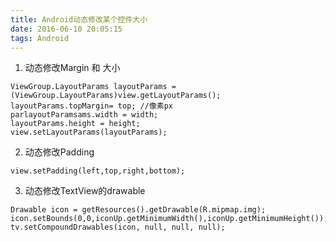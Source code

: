 ```yaml
---
title: Android动态修改某个控件大小
date: 2016-06-10 20:05:15
tags: Android
---
```


1. 动态修改Margin 和 大小
```
ViewGroup.LayoutParams layoutParams = (ViewGroup.LayoutParams)view.getLayoutParams();
layoutParams.topMargin= top; //像素px
parlayoutParamsams.width = width;
layoutParams.height = height;
view.setLayoutParams(layoutParams);
```
2. 动态修改Padding
```
view.setPadding(left,top,right,bottom);
```
3. 动态修改TextView的drawable
```
Drawable icon = getResources().getDrawable(R.mipmap.img);
icon.setBounds(0,0,iconUp.getMinimumWidth(),iconUp.getMinimumHeight());
tv.setCompoundDrawables(icon, null, null, null);
```
